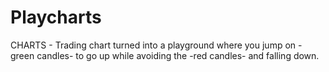 # Playcharts

CHARTS - Trading chart turned into a playground where you jump on -green candles- to go up while avoiding the -red candles- and falling down.